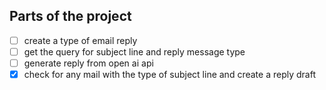 ## Parts of the project

- [ ] create a type of email reply
- [ ] get the query for subject line and reply message type
- [ ] generate reply from open ai api
- [x] check for any mail with the type of subject line and create a reply draft
